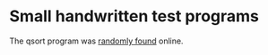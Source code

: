 # Small handwritten test programs

The qsort program was [randomly
found](ftp://ftp.math.utah.edu/pub/tex/dviold/qsort.c) online.

